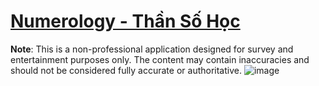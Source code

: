 #  [Numerology - Thần Số Học](https://numerology-web-app.vercel.app/)
**Note**: This is a non-professional application designed for survey and entertainment purposes only. The content may contain inaccuracies and should not be considered fully accurate or authoritative.
![image](https://github.com/minhphuc010194/NumerologyWebApp/assets/58540065/0f8fbe34-213a-48d4-8c37-bf2ef3e9b368)

